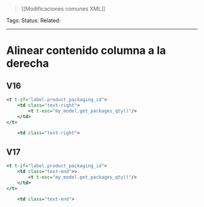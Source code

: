> [[Modificaciones comunes XML]]

Tags: 
Status: 
Related: 

___

# Alinear contenido columna a la derecha

## V16

```xml
<t t-if="label.product_packaging_id">
    <td class="text-right">
        <t t-esc="my_model.get_packages_qty()"/>
    </td>
</t>
```

```xml
    <td class="text-right">
```

## V17

```xml
<t t-if="label.product_packaging_id">
    <td class="text-end">>
        <t t-esc="my_model.get_packages_qty()"/>
    </td>
</t>
```

```xml
    <td class="text-end">
```
